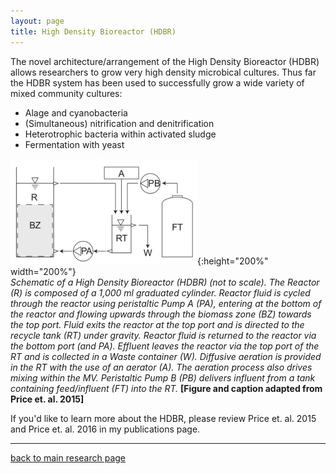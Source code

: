 ```yaml
---
layout: page
title: High Density Bioreactor (HDBR)
---
```

The novel architecture/arrangement of the High Density Bioreactor (HDBR) allows researchers to grow very high density microbical cultures. Thus far the HDBR system has been used to successfully grow a wide variety of mixed community cultures:  
* Alage and cyanobacteria  
* (Simultaneous) nitrification and denitrification  
* Heterotrophic bacteria within activated sludge  
* Fermentation with yeast  

![HDBR](/assets/HDBR/HDBR_Schematic.png){:height="200%" width="200%"}   
*Schematic of a High Density Bioreactor (HDBR) (not to scale). The Reactor (R) is composed of a 1,000 ml graduated cylinder. Reactor fluid is cycled through the reactor using peristaltic Pump A (PA), entering at the bottom of the reactor and flowing upwards through the biomass zone (BZ) towards the top port. Fluid exits the reactor at the top port and is directed to the recycle tank (RT) under gravity. Reactor fluid is returned to the reactor via the bottom port (and PA). Effluent leaves the reactor via the top port of the RT and is collected in a Waste container (W). Diffusive aeration is provided in the RT with the use of an aerator (A). The aeration process also drives mixing within the MV. Peristaltic Pump B (PB) delivers influent from a tank containing feed/influent (FT) into the RT.* **[Figure and caption adapted from Price et. al. 2015]**

If you'd like to learn more about the HDBR, please review Price et. al. 2015 and Price et. al. 2016 in my publications page. 

___  
[back to main research page](../1-research.md)  